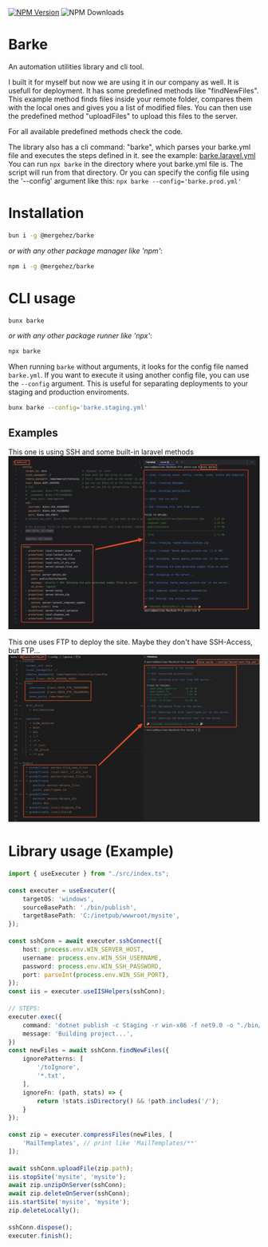[![NPM Version](https://img.shields.io/npm/v/%40mergehez%2Fbarke)](https://www.npmjs.com/package/@mergehez/barke)
![NPM Downloads](https://img.shields.io/npm/d18m/%40mergehez%2Fbarke)



# Barke

An automation utilities library and cli tool.

I built it for myself but now we are using it in our company as well. It is usefull for deployment. It has some predefined methods like "findNewFiles". This example method finds files inside your remote folder, compares them with the local ones and gives you a list of modified files. You can then use the predefined method "uploadFiles" to upload this files to the server. 

For all available predefined methods check the code.

The library also has a cli command: "barke", which parses your barke.yml file and executes the steps defined in it. see the example: [barke.laravel.yml](./yaml/barke.laravel.yml)
You can run `npx barke` in the directory where yout barke.yml file is. The script will run from that directory. Or you can specify the config file using the '--config' argument like this: `npx barke --config='barke.prod.yml'`


# Installation
```bash
bun i -g @mergehez/barke
```
*or with any other package manager like 'npm'*:
```bash
npm i -g @mergehez/barke
```

# CLI usage
```bash
bunx barke
```
*or with any other package runner like 'npx'*:
```bash
npx barke
```

When running `barke` without arguments, it looks for the config file named `barke.yml`. If you want to execute it using another config file, you can use the `--config` argument. This is useful for separating deployments to your staging and production enviroments.

```bash
bunx barke --config='barke.staging.yml'
```

## Examples

This one is using SSH and some built-in laravel methods
![](./doc/barke-ssh.png)

This one uses FTP to deploy the site. Maybe they don't have SSH-Access, but FTP...
![](./doc/barke-ftp.png)

# Library usage (Example)

```typescript
import { useExecuter } from "./src/index.ts";

const executer = useExecuter({
    targetOS: 'windows',
    sourceBasePath: './bin/publish',
    targetBasePath: 'C:/inetpub/wwwroot/mysite',
});

const sshConn = await executer.sshConnect({
    host: process.env.WIN_SERVER_HOST,
    username: process.env.WIN_SSH_USERNAME,
    password: process.env.WIN_SSH_PASSWORD,
    port: parseInt(process.env.WIN_SSH_PORT),
});
const iis = executer.useIISHelpers(sshConn);

// STEPS:
executer.exec({
    command: 'dotnet publish -c Staging -r win-x86 -f net9.0 -o "./bin/publish"',
    message: 'Building project...',
})
const newFiles = await sshConn.findNewFiles({
    ignorePatterns: [
        '/toIgnore',
        '*.txt',
    ],
    ignoreFn: (path, stats) => {
        return !stats.isDirectory() && !path.includes('/');
    }
});

const zip = executer.compressFiles(newFiles, [
    'MailTemplates', // print like 'MailTemplates/**'
]);

await sshConn.uploadFile(zip.path);
iis.stopSite('mysite', 'mysite');
await zip.unzipOnServer(sshConn);
await zip.deleteOnServer(sshConn);
iis.startSite('mysite', 'mysite');
zip.deleteLocally();

sshConn.dispose();
executer.finish();
```

